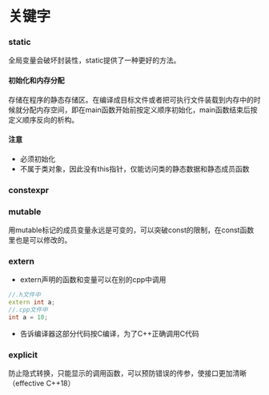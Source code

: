 # 关键字

### static

全局变量会破坏封装性，static提供了一种更好的方法。

#### 初始化和内存分配

存储在程序的静态存储区。在编译成目标文件或者把可执行文件装载到内存中的时候就分配内存空间，即在main函数开始前按定义顺序初始化，main函数结束后按定义顺序反向的析构。

#### 注意

* 必须初始化
* 不属于类对象，因此没有this指针，仅能访问类的静态数据和静态成员函数

#### 

### constexpr

### mutable

用mutable标记的成员变量永远是可变的，可以突破const的限制，在const函数里也是可以修改的。

### extern

* extern声明的函数和变量可以在别的cpp中调用

```cpp
//.h文件中
extern int a;
//.cpp文件中
int a = 10;
```

* 告诉编译器这部分代码按C编译，为了C++正确调用C代码

### explicit

防止隐式转换，只能显示的调用函数，可以预防错误的传参，使接口更加清晰（effective C++18）

